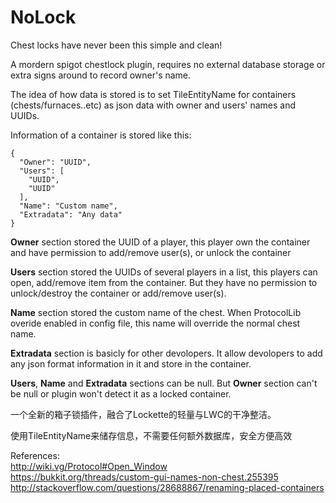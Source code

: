 # NoLock
Chest locks have never been this simple and clean!

A mordern spigot chestlock plugin, requires no external database storage or extra
signs around to record owner's name. 

The idea of how data is stored is to set 
TileEntityName for containers (chests/furnaces..etc) as json data with owner and
users' names and UUIDs.

Information of a container is  stored like this:  
```
{
  "Owner": "UUID",
  "Users": [
    "UUID",
    "UUID"
  ],
  "Name": "Custom name",
  "Extradata": "Any data"
}
```

**Owner** section stored the UUID of a player, this player own the container and have permission to add/remove user(s), or unlock the container

**Users** section stored the UUIDs of several players in a list, this players can open, add/remove item from the container. But they have no permission to unlock/destroy the container or add/remove user(s).

**Name** section stored the custom name of the chest. When ProtocolLib overide enabled in config file, this name will override the normal chest name.  

**Extradata** section is basicly for other devolopers. It allow devolopers to add any json format information in it and store in the container.

**Users**, **Name** and **Extradata** sections can be null. But **Owner** section can't be null or plugin won't detect it as a locked container.


一个全新的箱子锁插件，融合了Lockette的轻量与LWC的干净整洁。

使用TileEntityName来储存信息，不需要任何额外数据库，安全方便高效

References:  
http://wiki.vg/Protocol#Open_Window  
https://bukkit.org/threads/custom-gui-names-non-chest.255395
http://stackoverflow.com/questions/28688867/renaming-placed-containers
